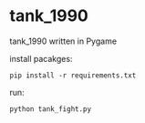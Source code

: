 # tank_1990
tank_1990 written in Pygame

install pacakges:
```
pip install -r requirements.txt
```
run:
```
python tank_fight.py
```
